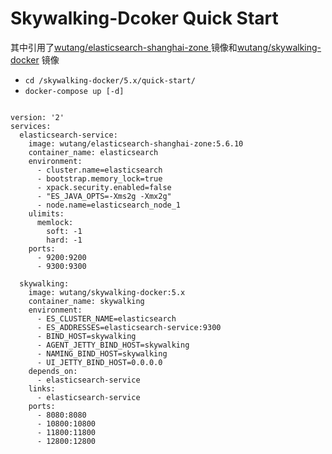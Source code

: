 # Skywalking-Dcoker Quick Start
其中引用了[wutang/elasticsearch-shanghai-zone ](https://hub.docker.com/r/wutang/elasticsearch-shanghai-zone/)镜像和[wutang/skywalking-docker](https://hub.docker.com/r/wutang/skywalking-docker/) 镜像

- ```cd /skywalking-docker/5.x/quick-start/```
- ```docker-compose up [-d]```

```

version: '2'
services:
  elasticsearch-service:
    image: wutang/elasticsearch-shanghai-zone:5.6.10
    container_name: elasticsearch
    environment:
      - cluster.name=elasticsearch
      - bootstrap.memory_lock=true
      - xpack.security.enabled=false
      - "ES_JAVA_OPTS=-Xms2g -Xmx2g"
      - node.name=elasticsearch_node_1
    ulimits:
      memlock:
        soft: -1
        hard: -1
    ports:
      - 9200:9200
      - 9300:9300
  
  skywalking:
    image: wutang/skywalking-docker:5.x
    container_name: skywalking
    environment:
      - ES_CLUSTER_NAME=elasticsearch
      - ES_ADDRESSES=elasticsearch-service:9300
      - BIND_HOST=skywalking
      - AGENT_JETTY_BIND_HOST=skywalking
      - NAMING_BIND_HOST=skywalking
      - UI_JETTY_BIND_HOST=0.0.0.0
    depends_on:
      - elasticsearch-service
    links:
      - elasticsearch-service
    ports:
      - 8080:8080
      - 10800:10800
      - 11800:11800
      - 12800:12800

```
